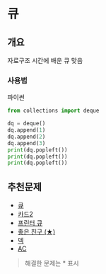 # 큐

## 개요

자료구조 시간에 배운 큐 맞음

### 사용법

파이썬
```python
from collections import deque

dq = deque()
dq.append(1)
dq.append(2)
dq.append(3)
print(dq.popleft())
print(dq.popleft())
print(dq.popleft())
```

## 추천문제

- [큐](https://www.acmicpc.net/problem/10845)
- [카드2](https://www.acmicpc.net/problem/2164)
- [프린터 큐](https://www.acmicpc.net/problem/1966)
- [좋은 친구 (★)](https://www.acmicpc.net/problem/3078)
- [덱](https://www.acmicpc.net/problem/10866)
- [AC](https://www.acmicpc.net/problem/5430)

> 해결한 문제는 * 표시
